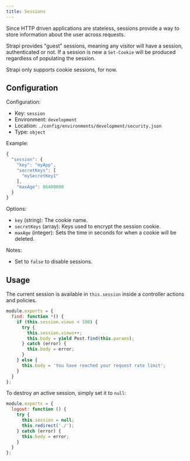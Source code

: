 ```yaml
---
title: Sessions
---
```


Since HTTP driven applications are stateless, sessions provide a way to store information about the user across requests.

Strapi provides "guest" sessions, meaning any visitor will have a session, authenticated or not. If a session is new a `Set-Cookie` will be produced regardless of populating the session.

Strapi only supports cookie sessions, for now.

## Configuration

Configuration:

- Key: `session`
- Environment: `development`
- Location: `./config/environments/development/security.json`
- Type: `object`

Example:

```js
{
  "session": {
    "key": "myApp",
    "secretKeys": [
      "mySecretKey1"
    ],
    "maxAge": 86400000
  }
}
```

Options:

- `key` (string): The cookie name.
- `secretKeys` (array): Keys used to encrypt the session cookie.
- `maxAge` (integer): Sets the time in seconds for when a cookie will be deleted.

Notes:

- Set to `false` to disable sessions.

## Usage

The current session is available in `this.session` inside a controller actions and policies.

```js
module.exports = {
  find: function *() {
    if (this.session.views < 100) {
      try {
        this.session.views++;
        this.body = yield Post.find(this.params);
      } catch (error) {
        this.body = error;
      }
    } else {
      this.body = 'You have reached your request rate limit';
    }
  }
};  
```

To destroy an active session, simply set it to `null`:

```js
module.exports = {
  logout: function () {
    try {
      this.session = null;
      this.redirect('./');
    } catch (error) {
      this.body = error;
    }
  }
};  
```
